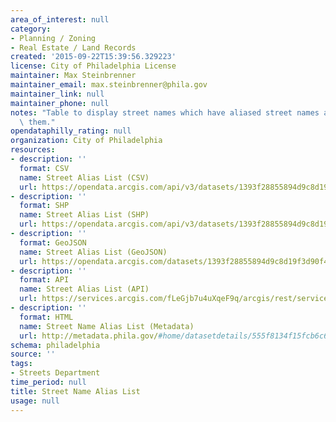 ```yaml
---
area_of_interest: null
category:
- Planning / Zoning
- Real Estate / Land Records
created: '2015-09-22T15:39:56.329223'
license: City of Philadelphia License
maintainer: Max Steinbrenner
maintainer_email: max.steinbrenner@phila.gov
maintainer_link: null
maintainer_phone: null
notes: "Table to display street names which have aliased street names associated with\
  \ them."
opendataphilly_rating: null
organization: City of Philadelphia
resources:
- description: ''
  format: CSV
  name: Street Alias List (CSV)
  url: https://opendata.arcgis.com/api/v3/datasets/1393f28855894d9c8d19f3d90f44cc0e_0/downloads/data?format=csv&spatialRefId=4326
- description: ''
  format: SHP
  name: Street Alias List (SHP)
  url: https://opendata.arcgis.com/api/v3/datasets/1393f28855894d9c8d19f3d90f44cc0e_0/downloads/data?format=shp&spatialRefId=4326
- description: ''
  format: GeoJSON
  name: Street Alias List (GeoJSON)
  url: https://opendata.arcgis.com/datasets/1393f28855894d9c8d19f3d90f44cc0e_0.geojson
- description: ''
  format: API
  name: Street Alias List (API)
  url: https://services.arcgis.com/fLeGjb7u4uXqeF9q/arcgis/rest/services/ALIAS_LIST/FeatureServer/0/query?outFields=*&where=1%3D1
- description: ''
  format: HTML
  name: Street Name Alias List (Metadata)
  url: http://metadata.phila.gov/#home/datasetdetails/555f8134f15fcb6c6ed44137/representationdetails/56004525cb3762684f57a3b0/
schema: philadelphia
source: ''
tags:
- Streets Department
time_period: null
title: Street Name Alias List
usage: null
---
```

